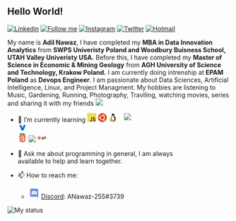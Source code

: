 ## Hello World!

[![Linkedin](https://img.shields.io/badge/-LinkedIn-blue?style=flat&logo=Linkedin&logoColor=white)](https://www.linkedin.com/in/adil-nawaz-b3ba0a82/)
[<img src="https://img.shields.io/github/followers/ADIL-PC?label=follow&style=social" height="22" title="Follow me" />](https://github.com/ADIL-PC) 
[![Instagram](https://img.shields.io/badge/-Instagram-c13584?style=flat&labelColor=c13584&logo=instagram&logoColor=white)](https://www.instagram.com/aadilnawaz)
[![Twitter](https://img.shields.io/badge/-twitter-c14438?style=flat&logo=twitter&logoColor=white)](https://twitter.com/geosadil)
[![Hotmail](https://img.shields.io/badge/-hotmail-c14438?style=flat&logo=Hotmail&logoColor=white)](mailto:adil_pu@hotmail.com)


My name is **Adil Nawaz**, I have completed my  **MBA in Data Innovation Analytics** from **SWPS Univeristy Poland and Woodbury Buisness School, UTAH Valley Univeristy USA.** Before this, I have completed my **Master of Science in Economic & Mining Geology** from **AGH University of Science and Technology, Krakow Poland.**
I am currently doing intrenship at **EPAM Poland** as **Devops Engineer**. I am passionate about Data Sciences, Artificial Intelligence, Linux, and Project Managment.  My hobbies are listening to Music, Gardening, Running, Photography, Travlling, watching movies, series and sharing it with my friends <img height ="20" src= "https://camo.githubusercontent.com/6ba7b982e69849c28d40e15131d5557cd65455a6/68747470733a2f2f6d656469612e67697068792e636f6d2f6d656469612f4c6e516a7057614f4e386e68723231764e572f67697068792e676966" />

<img align= "right" width= "240" src= "https://pa1.narvii.com/6580/8098c6e9207376889eeb0532d9f5a0723c4d73f5_hq.gif"/>


- 🌱 I’m currently learning <img height="20" src="https://raw.githubusercontent.com/github/explore/80688e429a7d4ef2fca1e82350fe8e3517d3494d/topics/javascript/javascript.png"></code>
<code><img height="20" src="https://raw.githubusercontent.com/github/explore/80688e429a7d4ef2fca1e82350fe8e3517d3494d/topics/ubuntu/ubuntu.png"></code>
<code><img height="20" src="https://raw.githubusercontent.com/github/explore/80688e429a7d4ef2fca1e82350fe8e3517d3494d/topics/linux/linux.png"></code>
<code> <img height = "20" src = "https://raw.githubusercontent.com/github/explore/80688e429a7d4ef2fca1e82350fe8e3517d3494d/topics/vagrant/vagrant.png"> </code>
<code><img height="20" src="https://raw.githubusercontent.com/github/explore/80688e429a7d4ef2fca1e82350fe8e3517d3494d/topics/html/html.png"></code>
<code><img height="20" src="https://raw.githubusercontent.com/github/explore/80688e429a7d4ef2fca1e82350fe8e3517d3494d/topics/ansible/ansible.pngg"></code>
<code><img height="20" src="https://raw.githubusercontent.com/github/explore/80688e429a7d4ef2fca1e82350fe8e3517d3494d/topics/git/git.png"></code>
- 💬 Ask me about programming in general, I am always <br> available to help and learn together.

- 📫 How to reach me: 
   - <a><img height="25" src="https://raw.githubusercontent.com/github/explore/80688e429a7d4ef2fca1e82350fe8e3517d3494d/topics/discord/discord.png"> [Discord](https://discord.com/): ANawaz-255#3739 </a>

<img title="My status" align="left" heigth="320" width="420" src="https://github-readme-stats.vercel.app/api?username=LeandraOliveiraS&hide=issues&count_private=true&icon_color=871486&title_color=000000&bg_color=ffffff&show_icons=true)"
/>
